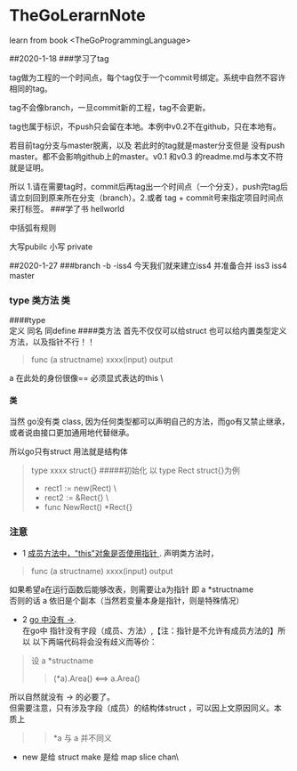 # TheGoLerarnNote
learn from book &lt;TheGoProgrammingLanguage>

##2020-1-18
###学习了tag


tag做为工程的一个时间点，每个tag仅于一个commit号绑定。系统中自然不容许相同的tag。

tag不会像branch，一旦commit新的工程，tag不会更新。

tag也属于标识，不push只会留在本地。本例中v0.2不在github，只在本地有。

若目前tag分支与master脱离，以及 若此时的tag就是master分支但是
没有push master。都不会影响github上的master。v0.1 和v0.3 的readme.md与本文不符就是证明。

所以 1.请在需要tag时，commit后再tag出一个时间点（一个分支），push完tag后请立刻回到原来所在分支（branch）。2.或者 tag + commit号来指定项目时间点来打标签。
###学了书 hellworld

中括弧有规则


大写pubilc 小写 private

##2020-1-27
###branch -b -iss4
今天我们就来建立iss4
并准备合并 iss3 iss4 master
### type 类方法 类
####type  
定义 同名 同define
####类方法 
首先不仅仅可以给struct 也可以给内置类型定义方法，以及指针不行！！
>func (a structname) xxxx(input) output 

a 在此处的身份很像== 必须显式表达的this \


#### 类
当然 go没有类 class, 因为任何类型都可以声明自己的方法，而go有又禁止继承，或者说由接口更加通用地代替继承。

所以go只有struct 用法就是结构体
> type xxxx struct{}
#####初始化
> 以 type Rect struct{}为例
> - rect1 := new(Rect) \
> - rect2 := &Rect{} \
> - func NewRect() *Rect{}

### 注意
- 1 [成员方法中，"this"对象是否使用指针 ](https://bbs.csdn.net/topics/390974889?page=1 "定义成员方法时，带*与否二者区别在哪").
声明类方法时，
>func (a structname) xxxx(input) output 

   如果希望a在运行函数后能够改表，则需要让a为指针 即 a *structname \
否则的话 a 依旧是个副本（当然若变量本身是指针，则是特殊情况）
- 2 [go 中没有 ->](https://bbs.csdn.net/topics/390974889?page=1 "定义成员方法时，带*与否二者区别在哪"). \
在go中 指针没有字段（成员、方法）,【注：指针是不允许有成员方法的】所以 以下两端代码将会没有歧义而等价：
>设 a *structname 
>> (*a).Area() <==> a.Area()

所以自然就没有 -> 的必要了。 \
但需要注意，只有涉及字段（成员）的结构体struct ，可以因上文原因同义。本质上
>>  *a 与 a 并不同义
- new 是给 struct  make 是给 map slice chan\
